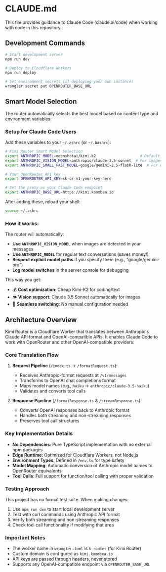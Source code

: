 # CLAUDE.md

This file provides guidance to Claude Code (claude.ai/code) when working with code in this repository.

## Development Commands

```bash
# Start development server
npm run dev

# Deploy to Cloudflare Workers
npm run deploy

# Set environment secrets (if deploying your own instance)
wrangler secret put OPENROUTER_BASE_URL
```

## Smart Model Selection

The router automatically selects the best model based on content type and environment variables.

### Setup for Claude Code Users

Add these variables to your `~/.zshrc` (or `~/.bashrc`):

```bash
# Kimi Router Smart Model Selection
export ANTHROPIC_MODEL=moonshotai/kimi-k2                    # Default for text-only (economic)
export ANTHROPIC_VISION_MODEL=anthropic/claude-3.5-sonnet  # For images/vision tasks
export ANTHROPIC_SMALL_FAST_MODEL=google/gemini-2.5-flash-lite  # For quick tasks

# Your OpenRouter API key
export OPENROUTER_API_KEY=sk-or-v1-your-key-here

# Set the proxy as your Claude Code endpoint
export ANTHROPIC_BASE_URL=https://kimi.koombea.io
```

After adding these, reload your shell:
```bash
source ~/.zshrc
```

### How it works:

The router will automatically:
- **Use `ANTHROPIC_VISION_MODEL`** when images are detected in your messages
- **Use `ANTHROPIC_MODEL`** for regular text conversations (saves money!)
- **Respect explicit model paths** if you specify them (e.g., "google/gemini-pro")
- **Log model switches** in the server console for debugging

This way you get:
- 💰 **Cost optimization**: Cheap Kimi-K2 for coding/text
- 👁️ **Vision support**: Claude 3.5 Sonnet automatically for images
- 🔄 **Seamless switching**: No manual configuration needed

## Architecture Overview

Kimi Router is a Cloudflare Worker that translates between Anthropic's Claude API format and OpenAI-compatible APIs. It enables Claude Code to work with OpenRouter and other OpenAI-compatible providers.

### Core Translation Flow

1. **Request Pipeline** (`/index.ts` → `/formatRequest.ts`):
   - Receives Anthropic-format requests at `/v1/messages`
   - Transforms to OpenAI chat completions format
   - Maps model names (e.g., `haiku` → `anthropic/claude-3.5-haiku`)
   - Validates and converts tool calls

2. **Response Pipeline** (`/formatResponse.ts` & `/streamResponse.ts`):
   - Converts OpenAI responses back to Anthropic format
   - Handles both streaming and non-streaming responses
   - Preserves tool call structures

### Key Implementation Details

- **No Dependencies**: Pure TypeScript implementation with no external npm packages
- **Edge Runtime**: Optimized for Cloudflare Workers, not Node.js
- **Environment Types**: Defined in `/env.ts` for type safety
- **Model Mapping**: Automatic conversion of Anthropic model names to OpenRouter equivalents
- **Tool Calls**: Full support for function/tool calling with proper validation

### Testing Approach

This project has no formal test suite. When making changes:
1. Use `npm run dev` to start local development server
2. Test with curl commands using Anthropic API format
3. Verify both streaming and non-streaming responses
4. Check tool call functionality if modifying that area

### Important Notes

- The worker name in `wrangler.toml` is `k-router` (for Kimi Router)
- Custom domain is configured as `kimi.koombea.io`
- API keys are passed through headers, never stored
- Supports any OpenAI-compatible endpoint via `OPENROUTER_BASE_URL`